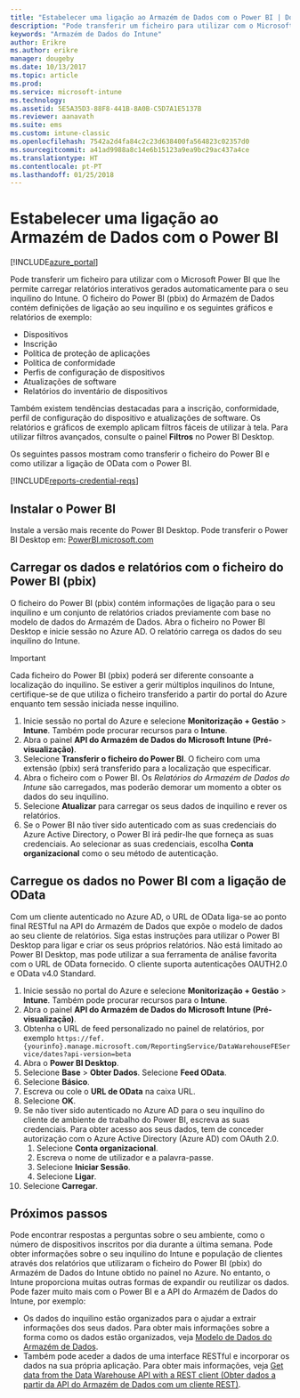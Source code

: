 ```yaml
---
title: "Estabelecer uma ligação ao Armazém de Dados com o Power BI | Documentos da Microsoft"
description: "Pode transferir um ficheiro para utilizar com o Microsoft Power BI que lhe permite carregar relatórios interativos gerados automaticamente para o seu inquilino do Intune."
keywords: "Armazém de Dados do Intune"
author: Erikre
ms.author: erikre
manager: dougeby
ms.date: 10/13/2017
ms.topic: article
ms.prod: 
ms.service: microsoft-intune
ms.technology: 
ms.assetid: 5E5A35D3-88F8-441B-8A0B-C5D7A1E5137B
ms.reviewer: aanavath
ms.suite: ems
ms.custom: intune-classic
ms.openlocfilehash: 7542a2d4fa84c2c23d638400fa564823c02357d0
ms.sourcegitcommit: a41ad9988a8c14e6b15123a9ea9bc29ac437a4ce
ms.translationtype: HT
ms.contentlocale: pt-PT
ms.lasthandoff: 01/25/2018
---
```

# <a name="connect-to-the-data-warehouse-with-power-bi"></a>Estabelecer uma ligação ao Armazém de Dados com o Power BI

[!INCLUDE[azure_portal](./includes/azure_portal.md)]

Pode transferir um ficheiro para utilizar com o Microsoft Power BI que lhe permite carregar relatórios interativos gerados automaticamente para o seu inquilino do Intune. O ficheiro do Power BI (pbix) do Armazém de Dados contém definições de ligação ao seu inquilino e os seguintes gráficos e relatórios de exemplo:  

  -  Dispositivos
  -  Inscrição
  -  Política de proteção de aplicações
  -  Política de conformidade
  -  Perfis de configuração de dispositivos
  -  Atualizações de software
  -  Relatórios do inventário de dispositivos

Também existem tendências destacadas para a inscrição, conformidade, perfil de configuração do dispositivo e atualizações de software. Os relatórios e gráficos de exemplo aplicam filtros fáceis de utilizar à tela. Para utilizar filtros avançados, consulte o painel **Filtros** no Power BI Desktop.

Os seguintes passos mostram como transferir o ficheiro do Power BI e como utilizar a ligação de OData com o Power BI.

[!INCLUDE[reports-credential-reqs](./includes/reports-credential-reqs.md)]

## <a name="install-power-bi"></a>Instalar o Power BI

Instale a versão mais recente do Power BI Desktop. Pode transferir o Power BI Desktop em: [PowerBI.microsoft.com](https://powerbi.microsoft.com/en-us/desktop)

## <a name="load-the-data-and-reports-using-the-power-bi-file-pbix"></a>Carregar os dados e relatórios com o ficheiro do Power BI (pbix)

O ficheiro do Power BI (pbix) contém informações de ligação para o seu inquilino e um conjunto de relatórios criados previamente com base no modelo de dados do Armazém de Dados. Abra o ficheiro no Power BI Desktop e inicie sessão no Azure AD. O relatório carrega os dados do seu inquilino do Intune.

> [!Important]  
> Cada ficheiro do Power BI (pbix) poderá ser diferente consoante a localização do inquilino. Se estiver a gerir múltiplos inquilinos do Intune, certifique-se de que utiliza o ficheiro transferido a partir do portal do Azure enquanto tem sessão iniciada nesse inquilino.  

1.  Inicie sessão no portal do Azure e selecione **Monitorização + Gestão** > **Intune**. Também pode procurar recursos para o **Intune**.  
2.  Abra o painel **API do Armazém de Dados do Microsoft Intune (Pré-visualização)**.
3.  Selecione **Transferir o ficheiro do Power BI**. O ficheiro com uma extensão (pbix) será transferido para a localização que especificar.
4.  Abra o ficheiro com o Power BI. Os *Relatórios do Armazém de Dados do Intune* são carregados, mas poderão demorar um momento a obter os dados do seu inquilino.
5.  Selecione **Atualizar** para carregar os seus dados de inquilino e rever os relatórios.
6.  Se o Power BI não tiver sido autenticado com as suas credenciais do Azure Active Directory, o Power BI irá pedir-lhe que forneça as suas credenciais. Ao selecionar as suas credenciais, escolha **Conta organizacional** como o seu método de autenticação.

## <a name="load-the-data-in-power-bi-using-the-odata-link"></a>Carregue os dados no Power BI com a ligação de OData

Com um cliente autenticado no Azure AD, o URL de OData liga-se ao ponto final RESTful na API do Armazém de Dados que expõe o modelo de dados ao seu cliente de relatórios. Siga estas instruções para utilizar o Power BI Desktop para ligar e criar os seus próprios relatórios. Não está limitado ao Power BI Desktop, mas pode utilizar a sua ferramenta de análise favorita com o URL de OData fornecido. O cliente suporta autenticações OAUTH2.0 e OData v4.0 Standard.

1.  Inicie sessão no portal do Azure e selecione **Monitorização + Gestão** > **Intune**. Também pode procurar recursos para o **Intune**.  
2.  Abra o painel **API do Armazém de Dados do Microsoft Intune (Pré-visualização)**.
3. Obtenha o URL de feed personalizado no painel de relatórios, por exemplo `https://fef.{yourinfo}.manage.microsoft.com/ReportingService/DataWarehouseFEService/dates?api-version=beta`
4. Abra o **Power BI Desktop**.
5. Selecione **Base** > **Obter Dados**. Selecione **Feed OData**.
6. Selecione **Básico**.
7. Escreva ou cole o **URL de OData** na caixa URL.
8. Selecione **OK**.
9. Se não tiver sido autenticado no Azure AD para o seu inquilino do cliente de ambiente de trabalho do Power BI, escreva as suas credenciais. Para obter acesso aos seus dados, tem de conceder autorização com o Azure Active Directory (Azure AD) com OAuth 2.0.  
    1.  Selecione **Conta organizacional**.  
    2.  Escreva o nome de utilizador e a palavra-passe.  
    3.  Selecione **Iniciar Sessão**.  
    4.  Selecione **Ligar**.  
10. Selecione **Carregar**.

## <a name="next-steps"></a>Próximos passos

Pode encontrar respostas a perguntas sobre o seu ambiente, como o número de dispositivos inscritos por dia durante a última semana. Pode obter informações sobre o seu inquilino do Intune e população de clientes através dos relatórios que utilizaram o ficheiro do Power BI (pbix) do Armazém de Dados do Intune obtido no painel no Azure. No entanto, o Intune proporciona muitas outras formas de expandir ou reutilizar os dados. Pode fazer muito mais com o Power BI e a API do Armazém de Dados do Intune, por exemplo:

<!-- -  You can use Power BI Desktop to create additional report types with your data. For example, you could create a custom chart representing the ratio of device manufactures in your enterprise. For more information about creating custom reports with Power BI and the Intune Data Warehouse, see `BLOG POST ON POWER BI`. -->
 -  Os dados do inquilino estão organizados para o ajudar a extrair informações dos seus dados. Para obter mais informações sobre a forma como os dados estão organizados, veja [Modelo de Dados do Armazém de Dados](reports-ref-data-model.md).
 -  Também pode aceder a dados de uma interface RESTful e incorporar os dados na sua própria aplicação. Para obter mais informações, veja [Get data from the Data Warehouse API with a REST client (Obter dados a partir da API do Armazém de Dados com um cliente REST)](reports-proc-data-rest.md).
